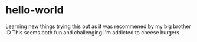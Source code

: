# hello-world
Learning new things
trying this out as it was recommened by my big brother :D 
This seems both fun and challenging
i'm addicted to cheese burgers
